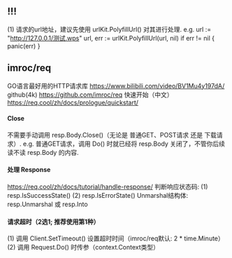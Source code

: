 ## !!!
(1) 请求的url地址，建议先使用 urlKit.PolyfillUrl() 对其进行处理.
e.g.
    url := "http://127.0.0.1/测试.wps"
    url, err := urlKit.PolyfillUrl(url, nil)
    if err != nil {
        panic(err)
    }

## imroc/req
GO语言最好用的HTTP请求库
    https://www.bilibili.com/video/BV1Mu4y197dA/
github(4k)
    https://github.com/imroc/req
快速开始（中文）
    https://req.cool/zh/docs/prologue/quickstart/

#### Close
不需要手动调用 resp.Body.Close()（无论是 普通GET、POST请求 还是 下载请求）.
e.g.
    普通GET请求，调用 Do() 时就已经将 resp.Body 关闭了，不管你后续读不读 resp.Body 的内容.

#### 处理 Response
https://req.cool/zh/docs/tutorial/handle-response/
判断响应状态码:
(1) resp.IsSuccessState()
(2) resp.IsErrorState()
Unmarshal结构体: resp.Unmarshal 或 resp.Into

#### 请求超时（2选1; 推荐使用第1种）
(1) 调用 Client.SetTimeout() 设置超时时间（imroc/req默认: 2 * time.Minute）
(2) 调用 Request.Do() 时传参（context.Context类型）
